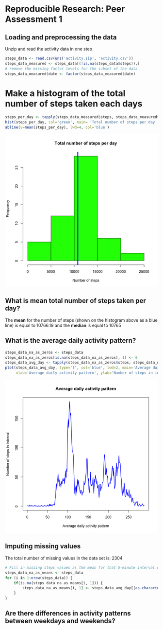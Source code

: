 # Reproducible Research: Peer Assessment 1



## Loading and preprocessing the data
Unzip and read the activity data in one step

```r
steps_data <- read.csv(unz('activity.zip', 'activity.csv'))
steps_data_measured <- steps_data[(!is.na(steps_data$steps)),]
# remove the missing factor levels for the subset of the data
steps_data_measured$date <- factor(steps_data_measured$date)
```

# Make a histogram of the total number of steps taken each days

```r
steps_per_day <- tapply(steps_data_measured$steps, steps_data_measured$date, sum)
hist(steps_per_day, col='green', main= 'Total number of steps per day', xlab='Number of steps')
abline(v=mean(steps_per_day), lwd=4, col='blue')
```

![plot of chunk unnamed-chunk-2](figure/unnamed-chunk-2.png) 

## What is mean total number of steps taken per day?
The **mean** for the number of steps (shown on the histogram above as a blue line) is equal to 10766.19 and the **median** is equal to 10765

## What is the average daily activity pattern?

```r
steps_data_na_as_zeros <- steps_data
steps_data_na_as_zeros[is.na(steps_data_na_as_zeros), 1] <- 0
steps_data_avg_day <- tapply(steps_data_na_as_zeros$steps, steps_data_na_as_zeros$interval, mean)
plot(steps_data_avg_day, type='l', col='blue', lwd=2, main='Average daily activity pattern',
     xlab='Average daily activity pattern', ylab='Number of steps in interval')
```

![plot of chunk unnamed-chunk-3](figure/unnamed-chunk-3.png) 

## Imputing missing values
The total number of missing values in the data set is: 2304


```r
# Fill in missing steps values as the mean for that 5-minute interval over all days
steps_data_na_as_means <- steps_data
for (i in 1:nrow(steps_data)) {
    if(is.na(steps_data_na_as_means[i, 1])) {
        steps_data_na_as_means[i, 1] <- steps_data_avg_day[[as.character(steps_data_na_as_means[i, 3])]]
    }
}
```


## Are there differences in activity patterns between weekdays and weekends?

